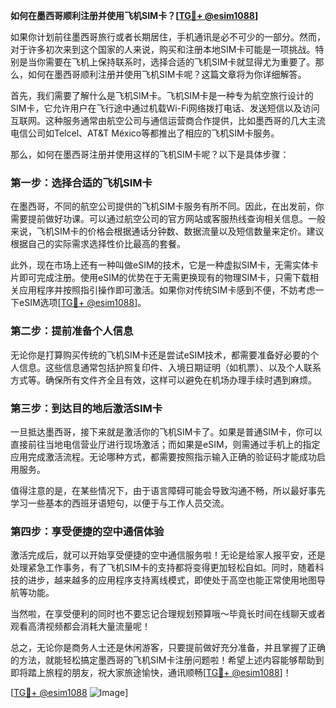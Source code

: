 **如何在墨西哥顺利注册并使用飞机SIM卡？[[TG💪+ @esim1088](https://t.me/s/esim1088)]**

如果你计划前往墨西哥旅行或者长期居住，手机通讯是必不可少的一部分。然而，对于许多初次来到这个国家的人来说，购买和注册本地SIM卡可能是一项挑战。特别是当你需要在飞机上保持联系时，选择合适的飞机SIM卡就显得尤为重要了。那么，如何在墨西哥顺利注册并使用飞机SIM卡呢？这篇文章将为你详细解答。

首先，我们需要了解什么是飞机SIM卡。飞机SIM卡是一种专为航空旅行设计的SIM卡，它允许用户在飞行途中通过机载Wi-Fi网络拨打电话、发送短信以及访问互联网。这种服务通常由航空公司与通信运营商合作提供，比如墨西哥的几大主流电信公司如Telcel、AT&T México等都推出了相应的飞机SIM卡服务。

那么，如何在墨西哥注册并使用这样的飞机SIM卡呢？以下是具体步骤：

### 第一步：选择合适的飞机SIM卡

在墨西哥，不同的航空公司提供的飞机SIM卡服务有所不同。因此，在出发前，你需要提前做好功课。可以通过航空公司的官方网站或客服热线查询相关信息。一般来说，飞机SIM卡的价格会根据通话分钟数、数据流量以及短信数量来定价。建议根据自己的实际需求选择性价比最高的套餐。

此外，现在市场上还有一种叫做eSIM的技术，它是一种虚拟SIM卡，无需实体卡片即可完成注册。使用eSIM的优势在于无需更换现有的物理SIM卡，只需下载相关应用程序并按照指引操作即可激活。如果你对传统SIM卡感到不便，不妨考虑一下eSIM选项[[TG💪+ @esim1088](https://t.me/s/esim1088)]。

### 第二步：提前准备个人信息

无论你是打算购买传统的飞机SIM卡还是尝试eSIM技术，都需要准备好必要的个人信息。这些信息通常包括护照复印件、入境日期证明（如机票）、以及个人联系方式等。确保所有文件齐全且有效，这样可以避免在机场办理手续时遇到麻烦。

### 第三步：到达目的地后激活SIM卡

一旦抵达墨西哥，接下来就是激活你的飞机SIM卡了。如果是普通SIM卡，你可以直接前往当地电信营业厅进行现场激活；而如果是eSIM，则需通过手机上的指定应用完成激活流程。无论哪种方式，都需要按照指示输入正确的验证码才能成功启用服务。

值得注意的是，在某些情况下，由于语言障碍可能会导致沟通不畅，所以最好事先学习一些基本的西班牙语短句，以便于与工作人员交流。

### 第四步：享受便捷的空中通信体验

激活完成后，就可以开始享受便捷的空中通信服务啦！无论是给家人报平安，还是处理紧急工作事务，有了飞机SIM卡的支持都将变得更加轻松自如。同时，随着科技的进步，越来越多的应用程序支持离线模式，即使处于高空也能正常使用地图导航等功能。

当然啦，在享受便利的同时也不要忘记合理规划预算哦～毕竟长时间在线聊天或者观看高清视频都会消耗大量流量呢！

总之，无论你是商务人士还是休闲游客，只要提前做好充分准备，并且掌握了正确的方法，就能轻松搞定墨西哥的飞机SIM卡注册问题啦！希望上述内容能够帮助到即将踏上旅程的朋友，祝大家旅途愉快，通讯顺畅[[TG💪+ @esim1088](https://t.me/s/esim1088)]！

[[TG💪+ @esim1088](https://t.me/s/esim1088) ![Image](https://i.postimg.cc/4NQfJmqS/Snipaste-2025-05-13-00-14-12.png)]